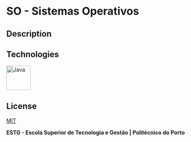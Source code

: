 # SO - Sistemas Operativos

## Description

## Technologies

[<img src="https://cdn.jsdelivr.net/gh/devicons/devicon/icons/java/java-original.svg" alt="Java" width="64" height="64" />](https://www.java.com/)

## License

[MIT](https://github.com/WallQ/SO/blob/master/LICENSE)

**ESTG - Escola Superior de Tecnologia e Gestão | Politécnico do Porto**
